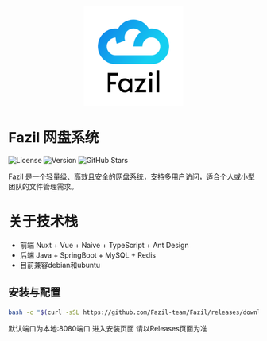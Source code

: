 <p align="center">
  <img src="https://github.com/Fazil-team/Fazil/blob/main/logo.png" alt="Fazil Logo" width="200"/>
</p>

# Fazil 网盘系统

![License](https://img.shields.io/badge/license-AGPL--3.0-brightgreen)
![Version](https://img.shields.io/badge/version-1.0.0-blue)
![GitHub Stars](https://img.shields.io/github/stars/Fazil-team/Fazil)

Fazil 是一个轻量级、高效且安全的网盘系统，支持多用户访问，适合个人或小型团队的文件管理需求。
# 关于技术栈
- 前端 Nuxt + Vue + Naive + TypeScript + Ant Design
- 后端 Java + SpringBoot + MySQL + Redis
- 目前兼容debian和ubuntu

## 安装与配置
```bash
bash -c "$(curl -sSL https://github.com/Fazil-team/Fazil/releases/download/0.0.1/install.sh)"
```
默认端口为本地:8080端口 进入安装页面 请以Releases页面为准
